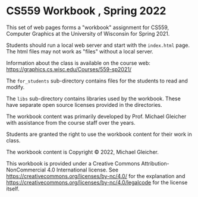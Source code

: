 # CS559 Workbook , Spring 2022

This set of web pages forms a "workbook" assignment for 
CS559, Computer Graphics at the University of Wisconsin for Spring 2021.

Students should run a local web server and start with the `index.html` page.
The html files may not work as "files" without a local server.

Information about the class is available on the course web:
https://graphics.cs.wisc.edu/Courses/559-sp2021/

The `for_students` sub-directory contains files for the students to read and
modify. 

The `libs` sub-directory contains libraries used by the workbook. These
have separate open source licenses provided in the directories. 

The workbook content was primarily developed by Prof. Michael Gleicher with
assistance from the course staff over the years.

Students are granted the right to use the workbook content for their work
in class.

The workbook content is Copyright &copy; 2022, Michael Gleicher.

This workbook is provided under a Creative Commons Attribution-NonCommercial 4.0 International license. See https://creativecommons.org/licenses/by-nc/4.0/ for the explanation and https://creativecommons.org/licenses/by-nc/4.0/legalcode for the license itself.
